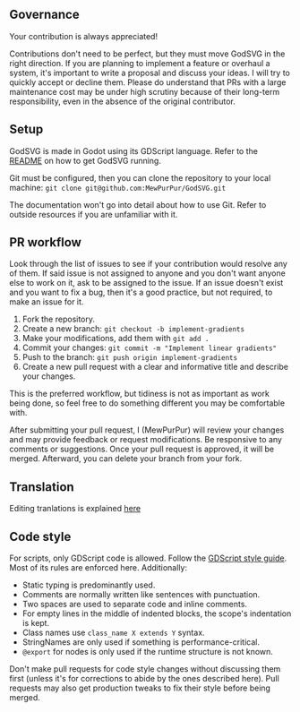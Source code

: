 ## Governance 

Your contribution is always appreciated!

Contributions don't need to be perfect, but they must move GodSVG in the right direction. If you are planning to implement a feature or overhaul a system, it's important to write a proposal and discuss your ideas. I will try to quickly accept or decline them. Please do understand that PRs with a large maintenance cost may be under high scrutiny because of their long-term responsibility, even in the absence of the original contributor.

## Setup

GodSVG is made in Godot using its GDScript language. Refer to the [README](https://github.com/MewPurPur/GodSVG?tab=readme-ov-file#how-to-get-it) on how to get GodSVG running.

Git must be configured, then you can clone the repository to your local machine: `git clone git@github.com:MewPurPur/GodSVG.git`

The documentation won't go into detail about how to use Git. Refer to outside resources if you are unfamiliar with it.

## PR workflow

Look through the list of issues to see if your contribution would resolve any of them. If said issue is not assigned to anyone and you don't want anyone else to work on it, ask to be assigned to the issue. If an issue doesn't exist and you want to fix a bug, then it's a good practice, but not required, to make an issue for it. 

1. Fork the repository.
2. Create a new branch: `git checkout -b implement-gradients`
3. Make your modifications, add them with `git add .`
4. Commit your changes: `git commit -m "Implement linear gradients"`
5. Push to the branch: `git push origin implement-gradients`
6. Create a new pull request with a clear and informative title and describe your changes.

This is the preferred workflow, but tidiness is not as important as work being done, so feel free to do something different you may be comfortable with.

After submitting your pull request, I (MewPurPur) will review your changes and may provide feedback or request modifications. Be responsive to any comments or suggestions. Once your pull request is approved, it will be merged. Afterward, you can delete your branch from your fork.

## Translation

Editing tranlations is explained [here](translations/README.md)

## Code style

For scripts, only GDScript code is allowed. Follow the [GDScript style guide](https://docs.godotengine.org/en/stable/tutorials/scripting/gdscript/gdscript_styleguide.html). Most of its rules are enforced here. Additionally:

- Static typing is predominantly used.
- Comments are normally written like sentences with punctuation.
- Two spaces are used to separate code and inline comments.
- For empty lines in the middle of indented blocks, the scope's indentation is kept.
- Class names use `class_name X extends Y` syntax.
- StringNames are only used if something is performance-critical.
- `@export` for nodes is only used if the runtime structure is not known.

Don't make pull requests for code style changes without discussing them first (unless it's for corrections to abide by the ones described here). Pull requests may also get production tweaks to fix their style before being merged.
